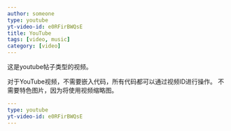 ```yaml
---
author: someone
type: youtube
yt-video-id: e0RFirBWQsE
title: YouTube
tags: [video, music]
category: [video]
---
```

这是youtube帖子类型的视频。

对于YouTube视频，不需要嵌入代码，所有代码都可以通过视频ID进行操作。 不需要特色图片，因为将使用视频缩略图。
```yml
---
type: youtube
yt-video-id: e0RFirBWQsE
---
```
